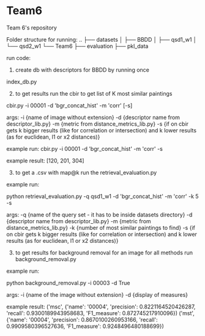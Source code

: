 # Team6
Team 6's repository 

Folder structure for running:
..
├── datasets
│   ├── BBDD
│   ├── qsd1_w1
│   └── qsd2_w1
└── Team6
    ├── evaluation
        ├── pkl_data
    
run code:

1. create db with descriptors for BBDD by running once

index_db.py

2. to get results run the cbir to get list of K most similar paintings

cbir.py -i 00001 -d 'bgr_concat_hist' -m 'corr' [-s]

args:
-i {name of image without extension}
-d {descriptor name from descriptor_lib.py} 
-m {metric from distance_metrics_lib.py}
-s {if on cbir gets k bigger results (like for correlation or intersection) and k lower results (as for euclidean, l1 or x2 distances)}

example run:
cbir.py -i 00001 -d 'bgr_concat_hist' -m 'corr' -s

example result:
[120, 201, 304]

3. to get a .csv with map@k run the retrieval_evaluation.py

example run:

python retrieval_evaluation.py -q qsd1_w1 -d 'bgr_concat_hist' -m 'corr' -k 5 -s

args:
-q {name of the query set - it has to be inside datasets directory}
-d {descriptor name from descriptor_lib.py} 
-m {metric from distance_metrics_lib.py}
-k {number of most similar paintings to find}
-s {if on cbir gets k bigger results (like for correlation or intersection) and k lower results (as for euclidean, l1 or x2 distances)}

3. to get results for background removal for an image for all methods run background_removal.py

example run:

python background_removal.py -i 00003 -d True

args:
-i {name of the image without extension}
-d {display of measures}

example result:
('msc', {'name': '00004', 'precision': 0.8221164520426287, 'recall': 0.9300189943958683, 'F1_measure': 0.872745217910096})
('mst', {'name': '00004', 'precision': 0.8670100260953166, 'recall': 0.9909580396527636, 'F1_measure': 0.9248496480188699})

